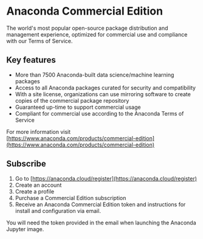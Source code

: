 # Anaconda Commercial Edition

The world's most popular open-source package distribution and management experience, optimized for commercial use and compliance with our Terms of Service.

## Key features

* More than 7500 Anaconda-built data science/machine learning packages
* Access to all Anaconda packages curated for security and compatibility
* With a site license, organizations can use mirroring software to create copies of the commercial package repository
* Guaranteed up-time to support commercial usage
* Compliant for commercial use according to the Anaconda Terms of Service

For more information visit [https://www.anaconda.com/products/commercial-edition](https://www.anaconda.com/products/commercial-edition)

## Subscribe

1. Go to [https://anaconda.cloud/register](https://anaconda.cloud/register)
1. Create an account
1. Create a profile
1. Purchase a Commercial Edition subscription
1. Receive an Anaconda Commercial Edition token and instructions for install and configuration via email.

You will need the token provided in the email when launching the Anaconda Jupyter image.
